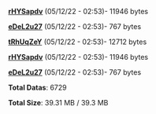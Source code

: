 [**rHYSapdv**](/data/rHYSapdv.txt) (05/12/22 - 02:53)- 11946 bytes

[**eDeL2u27**](/data/eDeL2u27.txt) (05/12/22 - 02:53)- 767 bytes

[**tRhUqZeY**](/data/tRhUqZeY.txt) (05/12/22 - 02:53)- 12712 bytes

[**rHYSapdv**](/data/rHYSapdv.txt) (05/12/22 - 02:53)- 11946 bytes

[**eDeL2u27**](/data/eDeL2u27.txt) (05/12/22 - 02:53)- 767 bytes

**Total Datas**: 6729

**Total Size**: 39.31 MB / 39.3 MB